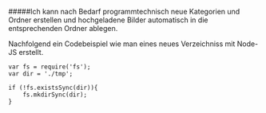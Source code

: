 
#####Ich kann nach Bedarf programmtechnisch neue Kategorien und Ordner erstellen und hochgeladene Bilder automatisch in die entsprechenden Ordner ablegen.

Nachfolgend ein Codebeispiel wie man eines neues Verzeichniss mit Node-JS erstellt.

```
var fs = require('fs');
var dir = './tmp';

if (!fs.existsSync(dir)){
    fs.mkdirSync(dir);
}
```

